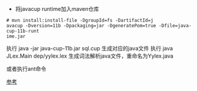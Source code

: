 
- 将javacup runtime加入maven仓库
```
# mvn install:install-file -DgroupId=fs -DartifactId=j
avacup -Dversion=11b -Dpackaging=jar -DgeneratePom=true -Dfile=java-cup-11b-runt
ime.jar
```

执行 java -jar java-cup-11b.jar sql.cup 生成对应的java文件
执行 java JLex.Main dep/yylex.lex 生成词法解析java文件，重命名为Yylex.java

或者执行ant命令

[参考](http://www2.cs.tum.edu/projects/cup/docs.php)